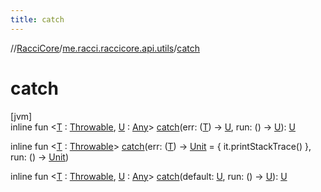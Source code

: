 ```yaml
---
title: catch
---
```

//[RacciCore](../../index.html)/[me.racci.raccicore.api.utils](index.html)/[catch](catch.html)



# catch



[jvm]\
inline fun &lt;[T](catch.html) : [Throwable](https://kotlinlang.org/api/latest/jvm/stdlib/kotlin/-throwable/index.html), [U](catch.html) : [Any](https://kotlinlang.org/api/latest/jvm/stdlib/kotlin/-any/index.html)&gt; [catch](catch.html)(err: ([T](catch.html)) -&gt; [U](catch.html), run: () -&gt; [U](catch.html)): [U](catch.html)

inline fun &lt;[T](catch.html) : [Throwable](https://kotlinlang.org/api/latest/jvm/stdlib/kotlin/-throwable/index.html)&gt; [catch](catch.html)(err: ([T](catch.html)) -&gt; [Unit](https://kotlinlang.org/api/latest/jvm/stdlib/kotlin/-unit/index.html) = { it.printStackTrace() }, run: () -&gt; [Unit](https://kotlinlang.org/api/latest/jvm/stdlib/kotlin/-unit/index.html))

inline fun &lt;[T](catch.html) : [Throwable](https://kotlinlang.org/api/latest/jvm/stdlib/kotlin/-throwable/index.html), [U](catch.html) : [Any](https://kotlinlang.org/api/latest/jvm/stdlib/kotlin/-any/index.html)&gt; [catch](catch.html)(default: [U](catch.html), run: () -&gt; [U](catch.html)): [U](catch.html)




